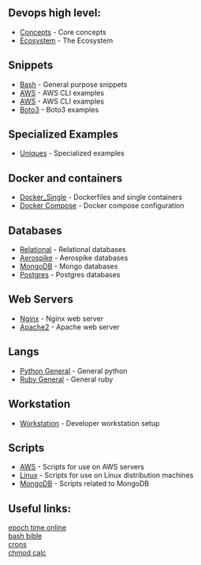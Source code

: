 
## Devops high level:
* [Concepts](docs/devops/devops_principles.md) - Core concepts  
* [Ecosystem](docs/devops/devops_echsystems.md) - The Ecosystem  


## Snippets
  
* [Bash](docs/snippets/bash) - General purpose snippets  
* [AWS](docs/snippets/aws/aws_clis.md) - AWS CLI examples   
* [AWS](docs/snippets/aws/athena.md) - AWS CLI examples   
* [Boto3](docs/snippets/aws/boto3_items.md) - Boto3 examples   

## Specialized Examples
* [Uniques](docs/snippets/uniques/uniques.md) - Specialized examples

## Docker and containers
* [Docker_Single](docs/snippets/containers/docker_single.md) - Dockerfiles and single containers
* [Docker Compose](docs/snippets/containers/docker_single.md) - Docker compose configuration

## Databases
* [Relational](docs/snippets/databases/rdbs.md) - Relational databases    
* [Aerospike](docs/snippets/databases/aerospike.md) - Aerospike databases
* [MongoDB](docs/snippets/databases/mongodb.md) - Mongo databases
* [Postgres](docs/snippets/databases/postgres.md) - Postgres databases

## Web Servers
* [Nginx](docs/snippets/webservers/nginx.conf.md) - Nginx web server    
* [Apache2](docs/snippets/webservers/apache_httpd.md) - Apache web server    
  
## Langs
* [Python General](docs/snippets/langs/python_gen.md) - General python 
* [Ruby General](docs/snippets/langs/ruby_gen.md) - General ruby 

## Workstation
* [Workstation](docs/workstation/devenv_setup.md) - Developer workstation setup  

## Scripts
* [AWS](scripts/aws) - Scripts for use on AWS servers
* [Linux](scripts/linux) - Scripts for use on Linux distribution machines
* [MongoDB](scripts/monogodb) - Scripts related to MongoDB


## Useful links:
[epoch time online](https://www.epochconverter.com/)  
[bash bible](http://ss64.com/bash/)  
[crons](https://crontab.guru/)  
[chmod calc](https://chmod-calculator.com/)  
